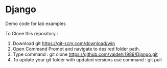 # Django
Demo code for lab examples


To Clone this repository :

1. Download git https://git-scm.com/download/win 
2. Open Command Prompt and navigate to desired folder path.
3. Type command : git clone https://github.com/vaidehi1989/Django.git
4. To update your git folder with updated versions use command : 
  git pull
